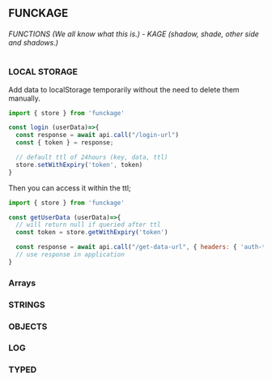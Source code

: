 ## FUNCKAGE

###### FUNCTIONS (We all know what this is.) - KAGE (shadow, shade, other side and shadows.)

#

#

### LOCAL STORAGE

Add data to localStorage temporarily without the need to delete them manually.

```javascript
import { store } from 'funckage'

const login (userData)=>{
  const response = await api.call("/login-url")
  const { token } = response;

  // default ttl of 24hours (key, data, ttl)
  store.setWithExpiry('token', token)
}
```

Then you can access it within the ttl;

```javascript
import { store } from 'funckage'

const getUserData (userData)=>{
  // will return null if queried after ttl
  const token = store.getWithExpiry('token')

  const response = await api.call("/get-data-url", { headers: { 'auth-token': token } } )
  // use response in application
}
```

### Arrays

### STRINGS

### OBJECTS

### LOG

### TYPED
